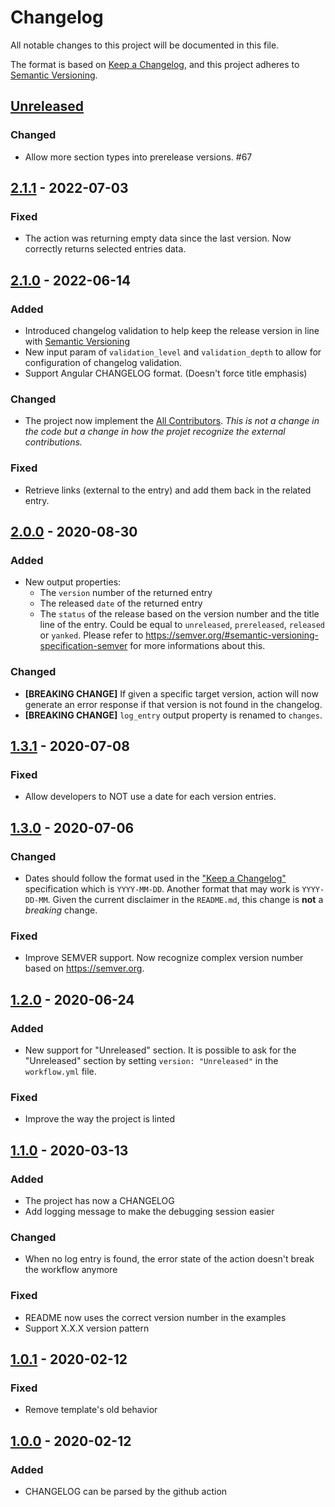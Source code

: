 # Changelog

All notable changes to this project will be documented in this file.

The format is based on [Keep a Changelog](https://keepachangelog.com/en/1.0.0/),
and this project adheres to [Semantic Versioning](https://semver.org/spec/v2.0.0.html).

## [Unreleased]

### Changed

- Allow more section types into prerelease versions. #67

## [2.1.1] - 2022-07-03

### Fixed

- The action was returning empty data since the last version. Now correctly returns selected entries data.

## [2.1.0] - 2022-06-14

### Added

- Introduced changelog validation to help keep the release version in line with [Semantic Versioning](https://semver.org/)
- New input param of `validation_level` and `validation_depth` to allow for configuration of changelog validation.
- Support Angular CHANGELOG format. (Doesn't force title emphasis)

### Changed

- The project now implement the [All Contributors](https://allcontributors.org).
  _This is not a change in the code but a change in how the projet recognize the
  external contributions._

### Fixed

- Retrieve links (external to the entry) and add them back in the related entry.

## [2.0.0] - 2020-08-30

### Added

- New output properties:
  - The `version` number of the returned entry
  - The released `date` of the returned entry
  - The `status` of the release based on the version number and the title line of the entry.
    Could be equal to `unreleased`, `prereleased`, `released` or `yanked`.
    Please refer to https://semver.org/#semantic-versioning-specification-semver for more informations about this.

### Changed

- **[BREAKING CHANGE]** If given a specific target version, action will now generate an error response if that version is not found in the changelog.
- **[BREAKING CHANGE]** `log_entry` output property is renamed to `changes`.

## [1.3.1] - 2020-07-08

### Fixed

- Allow developers to NOT use a date for each version entries.

## [1.3.0] - 2020-07-06

### Changed

- Dates should follow the format used in the ["Keep a Changelog"](https://keepachangelog.com/en/1.0.0/) specification
  which is `YYYY-MM-DD`. Another format that may work is `YYYY-DD-MM`.
  Given the current disclaimer in the `README.md`, this change is **not** a _breaking_ change.

### Fixed

- Improve SEMVER support. Now recognize complex version number based on https://semver.org.

## [1.2.0] - 2020-06-24

### Added

- New support for "Unreleased" section. It is possible to ask for the "Unreleased" section
  by setting `version: "Unreleased"` in the `workflow.yml` file.

### Fixed

- Improve the way the project is linted

## [1.1.0] - 2020-03-13

### Added

- The project has now a CHANGELOG
- Add logging message to make the debugging session easier

### Changed

- When no log entry is found, the error state of the action doesn't break the workflow anymore

### Fixed

- README now uses the correct version number in the examples
- Support X.X.X version pattern

## [1.0.1] - 2020-02-12

### Fixed

- Remove template's old behavior

## [1.0.0] - 2020-02-12

### Added

- CHANGELOG can be parsed by the github action

[unreleased]: https://github.com/olivierlacan/keep-a-changelog/compare/v2.1.1...HEAD
[2.1.1]: https://github.com/mindsers/changelog-reader-action/compare/v2.1.0...v2.1.1
[2.1.0]: https://github.com/mindsers/changelog-reader-action/compare/v2.0.0...v2.1.0
[2.0.0]: https://github.com/mindsers/changelog-reader-action/compare/v1.3.1...v2.0.0
[1.3.1]: https://github.com/mindsers/changelog-reader-action/compare/v1.3.0...v1.3.1
[1.3.0]: https://github.com/mindsers/changelog-reader-action/compare/v1.2.0...v1.3.0
[1.2.0]: https://github.com/mindsers/changelog-reader-action/compare/v1.1.0...v1.2.0
[1.1.0]: https://github.com/mindsers/changelog-reader-action/compare/v1.0.1...v1.1.0
[1.0.1]: https://github.com/mindsers/changelog-reader-action/compare/v1.0.0...v1.0.1
[1.0.0]: https://github.com/mindsers/changelog-reader-action/releases/tag/v1.0.0
